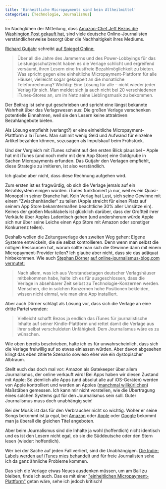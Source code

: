 ```yaml
---
title: 'Einheitliche Micropayments sind kein Allheilmittel'
categories: [Technologie, Journalismus]
---
```


Im Nachglühen der Mitteilung, dass [Amazon-Chef Jeff Bezos die Washington Post gekauft hat](http://www.tagesschau.de/wirtschaft/washington-post100.html), sind viele deutsche Online-Journalisten verständlicherweise besorgt über die Nachhaltigkeit ihres Mediums.

[Richard Gutjahr](https://twitter.com/gutjahr) schreibt [auf Spiegel Online:](http://www.spiegel.de/netzwelt/web/richard-gutjahr-zur-zeitungsdebatte-a-915257.html)

> Über all die Jahre des Jammerns und des Power-Lobbyings für das Leistungsschutzrecht haben es die Verlage schlicht und ergreifend versäumt, ihren Lesern eine frustfreie Bezahlmöglichkeit zu bieten. Was spricht gegen eine einheitliche Micropayment-Plattform für alle Häuser, vielleicht sogar gekoppelt an die monatliche Telefonrechnung? Wichtig: Eine Lösung für alle – nicht wieder jeder Verlag für sich. Man meldet sich ja auch nicht bei 20 verschiedenen iTunes-Stores an, um im Netz seine Lieblingsmusik zu bekommen.

Der Beitrag ist sehr gut geschrieben und spricht eine längst bekannte Wahrheit über das Verlagswesen aus: Die großen Verlage verschenken potentielle Einnahmen, weil sie den Lesern keine attraktiven Bezahlangebote bieten.

Als Lösung empfiehlt (verlangt?) er eine einheitliche Micropayment-Plattform à la iTunes. Man soll mit wenig Geld und Aufwand für einzelne Artikel bezahlen können, sozusagen als Impulskauf beim Frühstück.

Und der Vergleich mit iTunes scheint auf den ersten Blick plausibel – Apple hat mit iTunes (und noch mehr mit dem App Store) eine Goldgrube in Sachen Micropayments erfunden. Das Gutjahr den Verlagen empfiehlt, diese Strategie zu imitieren, ist also verständlich.

Ich glaube aber nicht, dass diese Rechnung aufgehen wird. 

Zum ersten ist es fragwürdig, ob sich die Verlage jemals auf ein Bezahlsystem einigen würden. iTunes funktioniert ja nur, weil es ein Quasi-Monopol in seiner Branche hat. Kein Verlag hat Lust, sich seine Gewinne mit einem "Zwischenhändler" zu teilen (Apple streicht für einen Platz auf seinem App Store bekanntermaßen beachtliche 30% aller Umsätze ein). Keines der großen Musiklabels ist glücklich darüber, dass der Großteil ihrer Verkäufe über Apples Ladentisch gehen (und andersherum würde Apple sich nur über seine Leiche einen App Store mit Amazon oder sonstiger Konkurrenz teilen).

Deshalb wollen die Zeitungsverlage den zweiten Weg gehen: Eigene Systeme entwickeln, die sie selbst kontrollieren. Denn wenn man selbst die nötigen Ressourcen hat, warum sollte man sich die Gewinne dann mit einem Micropayment-Provider teilen? Ich glaube aber nicht, dass sie das adäquat hinbekommen. Wie auch [Stephan Dörner](https://twitter.com/Doener) [auf online-journalismus-blog.com vermutet:](http://onlinejournalismusblog.com/2013/08/10/washington-post-ubernahme-die-verlagsbranche-braucht-den-itunes-moment/)

> Nach allem, was ich aus Vorstandsetagen deutscher Verlagshäuser mitbekommen habe, halte ich es für ausgeschlossen, dass die Verlage in absehbarer Zeit selbst zu Technologie-Konzernen werden. Menschen, die in solchen Konzernen hohe Positionen bekleiden, wissen nicht einmal, wie man eine App installiert.

Aber auch Dörner schlägt als Lösung vor, dass sich die Verlage an eine dritte Partei wenden:

> Vielleicht schafft Bezos ja endlich das iTunes für journalistische Inhalte auf seiner Kindle-Plattform und rettet damit die Verlage aus ihrer selbst verschuldeten Unfähigkeit. Dem Journalismus wäre es zu wünschen.

Wie oben bereits beschrieben, halte ich es für unwahrscheinlich, dass sich die Verlage freiwillig auf so etwas einlassen würden. Aber davon abgesehen klingt das eben zitierte Szenario sowieso eher wie ein dystopischer Albtraum.

Stellt euch das doch mal vor: Amazon als Gatekeeper über allem Journalismus, der online verkauft wird! Bei Apps haben wir diesen Zustand mit Apple: So ziemlich alle Apps (und absolut alle auf iOS-Geräten) werden von Apple kontrolliert und werden an Apples ([manchmal willkürlichen](http://www.wired.com/dangerroom/2012/08/drone-app/)) Maßstäben gemessen. Ich kann mir nicht vorstellen, wie die Übertragung eines solchen Systems gut für den Journalismus sein soll. Guter Journalismus muss doch unabhängig sein!

Bei der Musik ist das für den Verbraucher nicht so wichtig. Woher er seine Songs bekommt ist ja egal, bei [Amazon](http://www.amazon.de/MP3-Musik-Downloads/b/ref=sa_menu_mp3_str?ie=UTF8&node=77195031) oder [Apple](http://www.apple.com/de/itunes/) oder [Google](https://play.google.com/music/) bekommt man ja überall die gleichen Titel angeboten.

Aber beim Journalismus sind die Inhalte ja wohl (hoffentlich) nicht identisch und es ist den Lesern nicht egal, ob sie die Süddeutsche oder den Stern lesen (wieder: hoffentlich).

Wer bei der Sache auf jeden Fall verliert, sind die Unabhängigen. [Die Indie-Labels werden auf iTunes mies behandelt](http://www.digitalmusicnews.com/permalink/2013/20130612appleinferior) und für freie Journalisten sehe ich da ganz ähnliche Probleme kommen.

Das sich die Verlage etwas Neues ausdenken müssen, um am Ball zu bleiben, finde ich auch. Das es mit einer ["einheitlichen Micropayment-Plattform"](http://www.spiegel.de/netzwelt/web/richard-gutjahr-zur-zeitungsdebatte-a-915257.html) getan wäre, sehe ich jedoch kritisch!